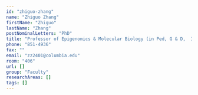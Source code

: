 ```yaml
---
id: "zhiguo-zhang"
name: "Zhiguo Zhang"
firstName: "Zhiguo"
lastName: "Zhang"
postNominalLetters: "PhD"
title: "Professor of Epigenomics & Molecular Biology (in Ped, G & D,  ICG)"
phone: "851-4936"
fax: ""
email: "zz2401@columbia.edu"
room: "406"
url: []
group: "Faculty"
researchAreas: []
tags: []
---
```

